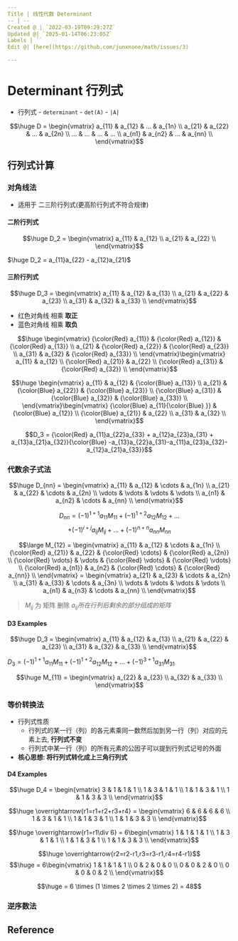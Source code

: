 ```yaml
---
Title | 线性代数 Determinant
-- | --
Created @ | `2022-03-19T09:29:27Z`
Updated @| `2025-01-14T06:23:05Z`
Labels | ``
Edit @| [here](https://github.com/junxnone/math/issues/3)

---
```

# Determinant  行列式


- 行列式 - `determinant` - `det(A)` - `|A|`

$$\huge D = \begin{vmatrix}
a_{11} & a_{12} & ... & a_{1n} \\
a_{21} & a_{22} & ... & a_{2n} \\
... & ... & ... & ... \\
a_{n1} & a_{n2} & ... & a_{nn} \\
\end{vmatrix}$$


## 行列式计算


### 对角线法
- 适用于 二三阶行列式(更高阶行列式不符合规律)

#### 二阶行列式
$$\huge D_2 = \begin{vmatrix}
a_{11} & a_{12} \\
a_{21} & a_{22} \\
\end{vmatrix}$$

$\huge D_2 = a_{11}a_{22} - a_{12}a_{21}$

#### 三阶行列式

$$\huge D_3 = \begin{vmatrix}
a_{11} & a_{12} & a_{13} \\
a_{21} & a_{22} & a_{23} \\
a_{31} & a_{32} & a_{33} \\
\end{vmatrix}$$

- 红色对角线 相乘 **取正**
- 蓝色对角线 相乘 **取负**

$$\huge \begin{vmatrix}
{\color{Red} a_{11}} & {\color{Red} a_{12}} & {\color{Red} a_{13}} \\
a_{21} & {\color{Red} a_{22}} & {\color{Red} a_{23}} \\
a_{31} & a_{32} & {\color{Red} a_{33}} \\
\end{vmatrix}\begin{vmatrix}
a_{11} & a_{12} \\
{\color{Red} a_{21}} & a_{22} \\
{\color{Red} a_{31}} & {\color{Red} a_{32}} \\
\end{vmatrix}$$

$$\huge \begin{vmatrix}
a_{11} & a_{12} & {\color{Blue} a_{13}} \\
a_{21} & {\color{Blue} a_{22}} & {\color{Blue} a_{23}} \\
{\color{Blue} a_{31}} & {\color{Blue} a_{32}} & {\color{Blue} a_{33}} \\
\end{vmatrix}\begin{vmatrix}
{\color{Blue} a_{11}{\color{Blue} }} & {\color{Blue} a_{12}} \\
{\color{Blue} a_{21}} & a_{22} \\
a_{31} & a_{32} \\
\end{vmatrix}$$

$$D_3 = {\color{Red} a_{11}a_{22}a_{33} + a_{12}a_{23}a_{31} + a_{13}a_{21}a_{32}}{\color{Blue} -a_{13}a_{22}a_{31}-a_{11}a_{23}a_{32}-a_{12}a_{21}a_{33}}$$

### 代数余子式法

$$\huge D_{nn} = \begin{vmatrix}
a_{11} & a_{12} & \cdots & a_{1n} \\
a_{21} & a_{22} & \cdots & a_{2n} \\
\vdots  & \vdots & \vdots & \vdots \\
a_{n1} & a_{n2} & \cdots & a_{nn} \\
\end{vmatrix}$$

$$D_{nn} = (-1)^{1+1}a_{11}M_{11} + (-1)^{1+2}a_{12}M_{12} + ... $$
$$+ (-1)^{i+j}a_{ij}M_{ij} + ... + (-1)^{n+n}a_{nn}M_{nn}$$

$$\large M_{12} = \begin{vmatrix}
a_{11} & a_{12} & \cdots & a_{1n} \\
{\color{Red} a_{21}} & a_{22} & {\color{Red} \cdots} & {\color{Red} a_{2n}} \\
{\color{Red} \vdots}  & \vdots & {\color{Red} \vdots} & {\color{Red} \vdots} \\
{\color{Red} a_{n1}} & a_{n2} & {\color{Red} \cdots} & {\color{Red} a_{nn}} \\
\end{vmatrix}
= \begin{vmatrix}
a_{21} & a_{23} & \cdots & a_{2n} \\
a_{31} & a_{33} & \cdots & a_{3n} \\
\vdots  & \vdots & \vdots & \vdots \\
a_{n1} & a_{n3} & \cdots & a_{nn} \\
\end{vmatrix}$$


> $M_{ij}$ 为 矩阵 删除 $a_{ij} 所在行列后剩余的部分组成的矩阵$

#### D3 Examples

$$\huge D_3 = \begin{vmatrix}
a_{11} & a_{12} & a_{13} \\
a_{21} & a_{22} & a_{23} \\
a_{31} & a_{32} & a_{33} \\
\end{vmatrix}$$

$D_3 = (-1)^{1+1}a_{11}M_{11} + (-1)^{1+2}a_{12}M_{12} + ... + (-1)^{3+1}a_{31}M_{31}$

$$\huge M_{11} = \begin{vmatrix}
a_{22} & a_{23} \\
a_{32} & a_{33} \\
\end{vmatrix}$$

### 等价转换法
- 行列式性质
  - 行列式的某一行（列）的各元素乘同一数然后加到另一行（列）对应的元素上去, **行列式不变**
  - 行列式中某一行（列）的所有元素的公因子可以提到行列式记号的外面
- **核心思想: 将行列式转化成上三角行列式**

#### D4 Examples


$$\huge D_4 = \begin{vmatrix}
3 & 1 & 1 & 1 \\
1 & 3 & 1 & 1 \\
1 & 1 & 3 & 1 \\
1 & 1 & 3 & 3 \\
\end{vmatrix}$$

$$\huge \overrightarrow{r1=r1+r2+r3+r4}
= \begin{vmatrix}
6 & 6 & 6 & 6 \\
1 & 3 & 1 & 1 \\
1 & 1 & 3 & 1 \\
1 & 1 & 3 & 3 \\
\end{vmatrix}$$

$$\huge \overrightarrow{r1=r1\div 6}
= 6\begin{vmatrix}
1 & 1 & 1 & 1 \\
1 & 3 & 1 & 1 \\
1 & 1 & 3 & 1 \\
1 & 1 & 3 & 3 \\
\end{vmatrix}$$  

$$\huge \overrightarrow{r2=r2-r1,r3=r3-r1,r4=r4-r1}$$ 
$$\huge = 6\begin{vmatrix}
1 & 1 & 1 & 1 \\
0 & 2 & 0 & 0 \\
0 & 0 & 2 & 0 \\
0 & 0 & 0 & 2 \\
\end{vmatrix}$$ 

$$\huge = 6 \times (1 \times 2 \times 2 \times 2) = 48$$

### 逆序数法

## Reference


